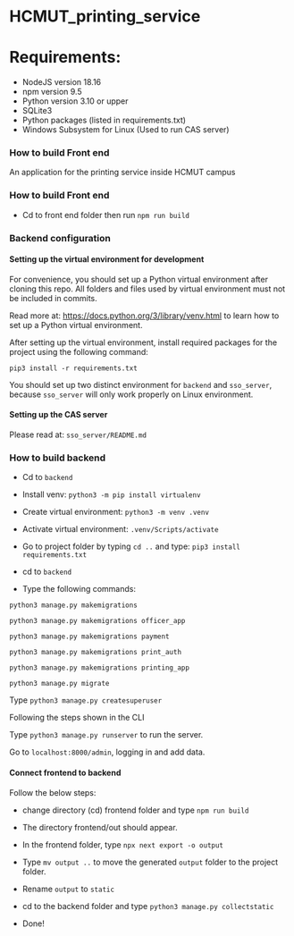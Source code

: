 # HCMUT_printing_service

# Requirements:
 - NodeJS version 18.16
 - npm version 9.5
 - Python version 3.10 or upper
 - SQLite3
 - Python packages (listed in requirements.txt)
 - Windows Subsystem for Linux (Used to run CAS server)
   
### How to build Front end

An application for the printing service inside HCMUT campus

### How to build Front end

- Cd to front end folder then run `npm run build`

### Backend configuration

#### Setting up the virtual environment for development

For convenience, you should set up a Python virtual environment after cloning this repo.
All folders and files used by virtual environment must not be included in commits.

Read more at: https://docs.python.org/3/library/venv.html to learn how to set up a Python virtual environment.

After setting up the virtual environment, install required packages for the project using the following command:

`pip3 install -r requirements.txt`

You should set up two distinct environment for `backend` and `sso_server`, because `sso_server` will only work properly on Linux environment.

#### Setting up the CAS server

Please read at: `sso_server/README.md`

### How to build backend

- Cd to `backend`

- Install venv: `python3 -m pip install virtualenv`

- Create virtual environment: `python3 -m venv .venv`

- Activate virtual environment: `.venv/Scripts/activate`

- Go to project folder by typing `cd ..` and type: `pip3 install requirements.txt`

- cd to `backend`

- Type the following commands:

`python3 manage.py makemigrations`

`python3 manage.py makemigrations officer_app`

`python3 manage.py makemigrations payment`

`python3 manage.py makemigrations print_auth`

`python3 manage.py makemigrations printing_app`

`python3 manage.py migrate`

Type `python3 manage.py createsuperuser`

Following the steps shown in the CLI

Type `python3 manage.py runserver` to run the server.

Go to `localhost:8000/admin`, logging in and add data.

#### Connect frontend to backend

Follow the below steps:

 - change directory (cd) frontend folder and type `npm run build`
    
 - The directory frontend/out should appear.

 - In the frontend folder, type `npx next export -o output`

 - Type `mv output ..` to move the generated `output` folder to the project folder.

 - Rename `output` to `static`

 - cd to the backend folder and type `python3 manage.py collectstatic`

 - Done!

